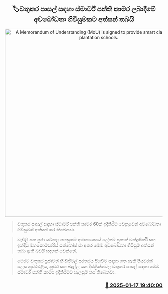 <p align='center'><b><h2 align='center' title='A Memorandum of Understanding (MoU) is signed to provide smart classrooms for plantation schools.'>🏷වතුකර පාසල් සඳහා ස්මාර්ට් පන්ති කාමර ලබාදීමේ අවබෝධතා ගිවිසුමකට අත්සන් තබයි</h2></b></p>
<p align='center'><img src='https://helakuru.sgp1.cdn.digitaloceanspaces.com/esana/images/lib/santhush-jj.jpg' width='600' alt='A Memorandum of Understanding (MoU) is signed to provide smart classrooms for plantation schools.'></p>

> වතුකර පාසල් සඳහා ස්මාර්ට් පන්ති කාමර 60ක් ඉදිකිරීම වෙනුවෙන් අවබෝධතා ගිවිසුමක් අත්සන් කර තිබෙනවා.

> වැවිලි සහ ප්‍රජා යටිතල පහසුකම් අමාත්‍යංශයේ ලේකම් ප්‍රභාත් චන්ද්‍රකීර්ති සහ ඉන්දීය මහකොමසාරිස් සත්තෝෂ් ජා අතර මෙම අවබෝධතා ගිවිසුම අත්සන් තබා ඇති බවයි සඳහන් වෙන්නේ.

> මෙරට වතුකර ප්‍රජාවන් හී ඩිජිටල් පරතරය පියවීම සඳහා ගත හැකි පියවරක් ලෙස නුවරඑළිය, නුවර සහ බදුල්ල යන දිස්ත්‍රික්කවල වතුකර පාසල් සඳහා මෙම ස්මාර්ට් පන්ති කාමර ඉදිකිරීමට සැලසුම් කර තිබෙනවා.



<h3 align='right'><a href='https://www.helakuru.lk/esana/p/106664/'>📅 2025-01-17 19:40:00</a></h3>
